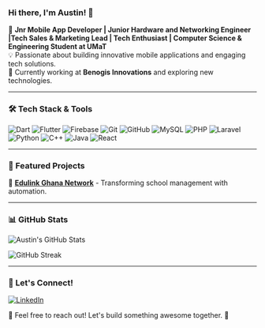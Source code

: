 ### Hi there, I'm Austin! 👋

🚀 **Jnr Mobile App Developer | Junior Hardware and Networking Engineer |Tech Sales & Marketing Lead | Tech Enthusiast | Computer Science & Engineering Student at UMaT**  
💡 Passionate about building innovative mobile applications and engaging tech solutions.  
🎯 Currently working at **Benogis Innovations** and exploring new technologies.

---

### 🛠️ Tech Stack & Tools

![Dart](https://img.shields.io/badge/Dart-0175C2?style=for-the-badge&logo=dart&logoColor=white)
![Flutter](https://img.shields.io/badge/Flutter-02569B?style=for-the-badge&logo=flutter&logoColor=white)
![Firebase](https://img.shields.io/badge/Firebase-FFCA28?style=for-the-badge&logo=firebase&logoColor=black)
![Git](https://img.shields.io/badge/Git-F05032?style=for-the-badge&logo=git&logoColor=white)
![GitHub](https://img.shields.io/badge/GitHub-181717?style=for-the-badge&logo=github&logoColor=white)
![MySQL](https://img.shields.io/badge/MySQL-4479A1?style=for-the-badge&logo=mysql&logoColor=white)
![PHP](https://img.shields.io/badge/PHP-777BB4?style=for-the-badge&logo=php&logoColor=white)
![Laravel](https://img.shields.io/badge/Laravel-FF2D20?style=for-the-badge&logo=laravel&logoColor=white)
![Python](https://img.shields.io/badge/Python-3776AB?style=for-the-badge&logo=python&logoColor=white)
![C++](https://img.shields.io/badge/C%2B%2B-00599C?style=for-the-badge&logo=c%2B%2B&logoColor=white)
![Java](https://img.shields.io/badge/Java-007396?style=for-the-badge&logo=java&logoColor=white)
![React](https://img.shields.io/badge/React-61DAFB?style=for-the-badge&logo=react&logoColor=white)

---

### 📌 Featured Projects

🔹 [**Edulink Ghana Network**](https://system.edulinkghana.net/) - Transforming school management with automation.



---

### 📊 GitHub Stats

![Austin's GitHub Stats](https://github-readme-stats.vercel.app/api?username=NanaYawAustin&show_icons=true&theme=radical)

![GitHub Streak](https://streak-stats.demolab.com/?user=NanaYawAustin&theme=radical)

---

### 🔗 Let's Connect!

[![LinkedIn](https://img.shields.io/badge/LinkedIn-0A66C2?style=for-the-badge&logo=linkedin&logoColor=white)](https://www.linkedin.com/in/your-profile)

💬 Feel free to reach out! Let's build something awesome together. 🚀

